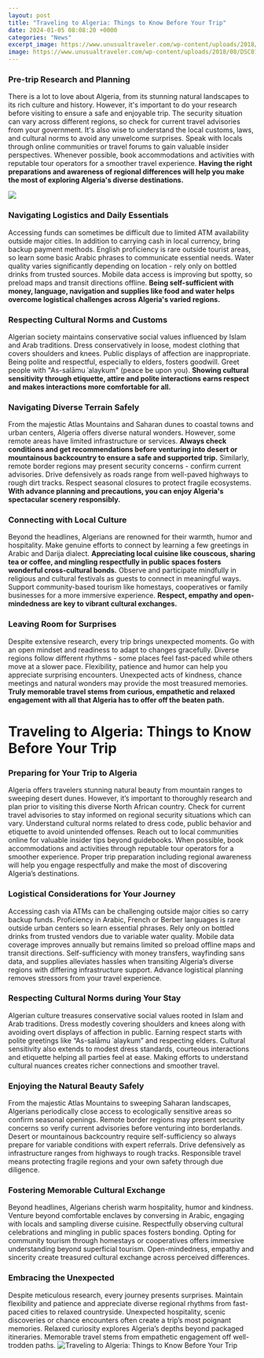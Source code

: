 ```yaml
---
layout: post
title: "Traveling to Algeria: Things to Know Before Your Trip"
date: 2024-01-05 08:08:20 +0000
categories: "News"
excerpt_image: https://www.unusualtraveler.com/wp-content/uploads/2018/08/DSC01125-2-960x601.jpg
image: https://www.unusualtraveler.com/wp-content/uploads/2018/08/DSC01125-2-960x601.jpg
---
```


### Pre-trip Research and Planning  
There is a lot to love about Algeria, from its stunning natural landscapes to its rich culture and history. However, it's important to do your research before visiting to ensure a safe and enjoyable trip. The security situation can vary across different regions, so check for current travel advisories from your government. It's also wise to understand the local customs, laws, and cultural norms to avoid any unwelcome surprises. Speak with locals through online communities or travel forums to gain valuable insider perspectives. Whenever possible, book accommodations and activities with reputable tour operators for a smoother travel experience. **Having the right preparations and awareness of regional differences will help you make the most of exploring Algeria's diverse destinations.**

![](https://www.unusualtraveler.com/wp-content/uploads/2018/08/DSC00353-735x490.jpg)
### Navigating Logistics and Daily Essentials
Accessing funds can sometimes be difficult due to limited ATM availability outside major cities. In addition to carrying cash in local currency, bring backup payment methods. English proficiency is rare outside tourist areas, so learn some basic Arabic phrases to communicate essential needs. Water quality varies significantly depending on location - rely only on bottled drinks from trusted sources. Mobile data access is improving but spotty, so preload maps and transit directions offline. **Being self-sufficient with money, language, navigation and supplies like food and water helps overcome logistical challenges across Algeria's varied regions.**  
### Respecting Cultural Norms and Customs
Algerian society maintains conservative social values influenced by Islam and Arab traditions. Dress conservatively in loose, modest clothing that covers shoulders and knees. Public displays of affection are inappropriate. Being polite and respectful, especially to elders, fosters goodwill. Greet people with "As-salāmu ʿalaykum" (peace be upon you). **Showing cultural sensitivity through etiquette, attire and polite interactions earns respect and makes interactions more comfortable for all.**
### Navigating Diverse Terrain Safely
From the majestic Atlas Mountains and Saharan dunes to coastal towns and urban centers, Algeria offers diverse natural wonders. However, some remote areas have limited infrastructure or services. **Always check conditions and get recommendations before venturing into desert or mountainous backcountry to ensure a safe and supported trip.** Similarly, remote border regions may present security concerns - confirm current advisories. Drive defensively as roads range from well-paved highways to rough dirt tracks. Respect seasonal closures to protect fragile ecosystems. **With advance planning and precautions, you can enjoy Algeria's spectacular scenery responsibly.**
### Connecting with Local Culture 
Beyond the headlines, Algerians are renowned for their warmth, humor and hospitality. Make genuine efforts to connect by learning a few greetings in Arabic and Darija dialect. **Appreciating local cuisine like couscous, sharing tea or coffee, and mingling respectfully in public spaces fosters wonderful cross-cultural bonds.** Observe and participate mindfully in religious and cultural festivals as guests to connect in meaningful ways. Support community-based tourism like homestays, cooperatives or family businesses for a more immersive experience. **Respect, empathy and open-mindedness are key to vibrant cultural exchanges.**
### Leaving Room for Surprises  
Despite extensive research, every trip brings unexpected moments. Go with an open mindset and readiness to adapt to changes gracefully. Diverse regions follow different rhythms - some places feel fast-paced while others move at a slower pace. Flexibility, patience and humor can help you appreciate surprising encounters. Unexpected acts of kindness, chance meetings and natural wonders may provide the most treasured memories. **Truly memorable travel stems from curious, empathetic and relaxed engagement with all that Algeria has to offer off the beaten path.**
# Traveling to Algeria: Things to Know Before Your Trip
### Preparing for Your Trip to Algeria  
Algeria offers travelers stunning natural beauty from mountain ranges to sweeping desert dunes. However, it’s important to thoroughly research and plan prior to visiting this diverse North African country. Check for current travel advisories to stay informed on regional security situations which can vary. Understand cultural norms related to dress code, public behavior and etiquette to avoid unintended offenses. Reach out to local communities online for valuable insider tips beyond guidebooks. When possible, book accommodations and activities through reputable tour operators for a smoother experience. Proper trip preparation including regional awareness will help you engage respectfully and make the most of discovering Algeria’s destinations.
### Logistical Considerations for Your Journey
Accessing cash via ATMs can be challenging outside major cities so carry backup funds. Proficiency in Arabic, French or Berber languages is rare outside urban centers so learn essential phrases. Rely only on bottled drinks from trusted vendors due to variable water quality. Mobile data coverage improves annually but remains limited so preload offline maps and transit directions. Self-sufficiency with money transfers, wayfinding sans data, and supplies alleviates hassles when transiting Algeria’s diverse regions with differing infrastructure support. Advance logistical planning removes stressors from your travel experience. 
### Respecting Cultural Norms during Your Stay  
Algerian culture treasures conservative social values rooted in Islam and Arab traditions. Dress modestly covering shoulders and knees along with avoiding overt displays of affection in public. Earning respect starts with polite greetings like “As-salāmu ʿalaykum” and respecting elders. Cultural sensitivity also extends to modest dress standards, courteous interactions and etiquette helping all parties feel at ease. Making efforts to understand cultural nuances creates richer connections and smoother travel.
### Enjoying the Natural Beauty Safely  
From the majestic Atlas Mountains to sweeping Saharan landscapes, Algerians periodically close access to ecologically sensitive areas so confirm seasonal openings. Remote border regions may present security concerns so verify current advisories before venturing into borderlands. Desert or mountainous backcountry require self-sufficiency so always prepare for variable conditions with expert referrals. Drive defensively as infrastructure ranges from highways to rough tracks. Responsible travel means protecting fragile regions and your own safety through due diligence.
### Fostering Memorable Cultural Exchange
Beyond headlines, Algerians cherish warm hospitality, humor and kindness. Venture beyond comfortable enclaves by conversing in Arabic, engaging with locals and sampling diverse cuisine. Respectfully observing cultural celebrations and mingling in public spaces fosters bonding. Opting for community tourism through homestays or cooperatives offers immersive understanding beyond superficial tourism. Open-mindedness, empathy and sincerity create treasured cultural exchange across perceived differences. 
### Embracing the Unexpected
Despite meticulous research, every journey presents surprises. Maintain flexibility and patience and appreciate diverse regional rhythms from fast-paced cities to relaxed countryside. Unexpected hospitality, scenic discoveries or chance encounters often create a trip’s most poignant memories. Relaxed curiosity explores Algeria’s depths beyond packaged itineraries. Memorable travel stems from empathetic engagement off well-trodden paths.
![Traveling to Algeria: Things to Know Before Your Trip](https://www.unusualtraveler.com/wp-content/uploads/2018/08/DSC01125-2-960x601.jpg)